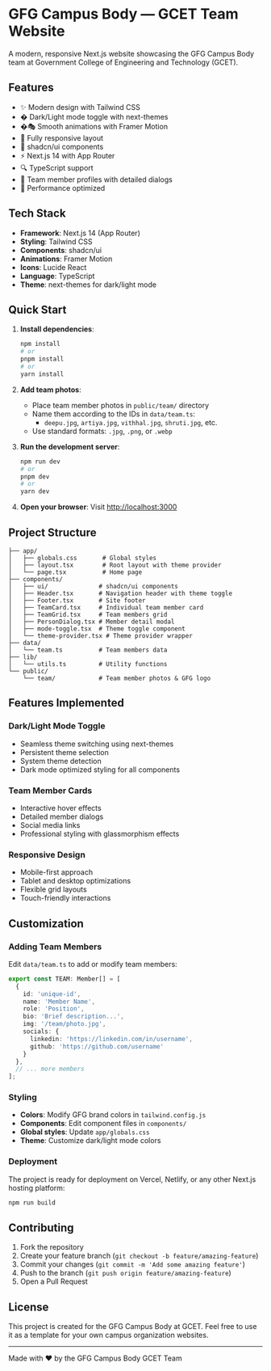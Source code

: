 # GFG Campus Body — GCET Team Website

A modern, responsive Next.js website showcasing the GFG Campus Body team at Government College of Engineering and Technology (GCET).

## Features

- ✨ Modern design with Tailwind CSS
- � Dark/Light mode toggle with next-themes
- �🎭 Smooth animations with Framer Motion
- 📱 Fully responsive layout
- 🎨 shadcn/ui components
- ⚡ Next.js 14 with App Router
- 🔍 TypeScript support
- 🎯 Team member profiles with detailed dialogs
- 🚀 Performance optimized

## Tech Stack

- **Framework**: Next.js 14 (App Router)
- **Styling**: Tailwind CSS
- **Components**: shadcn/ui
- **Animations**: Framer Motion
- **Icons**: Lucide React
- **Language**: TypeScript
- **Theme**: next-themes for dark/light mode

## Quick Start

1. **Install dependencies**:
   ```bash
   npm install
   # or
   pnpm install
   # or
   yarn install
   ```

2. **Add team photos**:
   - Place team member photos in `public/team/` directory
   - Name them according to the IDs in `data/team.ts`:
     - `deepu.jpg`, `artiya.jpg`, `vithhal.jpg`, `shruti.jpg`, etc.
   - Use standard formats: `.jpg`, `.png`, or `.webp`

3. **Run the development server**:
   ```bash
   npm run dev
   # or
   pnpm dev
   # or
   yarn dev
   ```

4. **Open your browser**:
   Visit [http://localhost:3000](http://localhost:3000)

## Project Structure

```
├── app/
│   ├── globals.css       # Global styles
│   ├── layout.tsx        # Root layout with theme provider
│   └── page.tsx          # Home page
├── components/
│   ├── ui/              # shadcn/ui components
│   ├── Header.tsx       # Navigation header with theme toggle
│   ├── Footer.tsx       # Site footer
│   ├── TeamCard.tsx     # Individual team member card
│   ├── TeamGrid.tsx     # Team members grid
│   ├── PersonDialog.tsx # Member detail modal
│   ├── mode-toggle.tsx  # Theme toggle component
│   └── theme-provider.tsx # Theme provider wrapper
├── data/
│   └── team.ts          # Team members data
├── lib/
│   └── utils.ts         # Utility functions
└── public/
    └── team/            # Team member photos & GFG logo
```

## Features Implemented

### Dark/Light Mode Toggle
- Seamless theme switching using next-themes
- Persistent theme selection
- System theme detection
- Dark mode optimized styling for all components

### Team Member Cards
- Interactive hover effects
- Detailed member dialogs
- Social media links
- Professional styling with glassmorphism effects

### Responsive Design
- Mobile-first approach
- Tablet and desktop optimizations
- Flexible grid layouts
- Touch-friendly interactions

## Customization

### Adding Team Members

Edit `data/team.ts` to add or modify team members:

```typescript
export const TEAM: Member[] = [
  {
    id: 'unique-id',
    name: 'Member Name',
    role: 'Position',
    bio: 'Brief description...',
    img: '/team/photo.jpg',
    socials: { 
      linkedin: 'https://linkedin.com/in/username',
      github: 'https://github.com/username'
    }
  },
  // ... more members
];
```

### Styling

- **Colors**: Modify GFG brand colors in `tailwind.config.js`
- **Components**: Edit component files in `components/`
- **Global styles**: Update `app/globals.css`
- **Theme**: Customize dark/light mode colors

### Deployment

The project is ready for deployment on Vercel, Netlify, or any other Next.js hosting platform:

```bash
npm run build
```

## Contributing

1. Fork the repository
2. Create your feature branch (`git checkout -b feature/amazing-feature`)
3. Commit your changes (`git commit -m 'Add some amazing feature'`)
4. Push to the branch (`git push origin feature/amazing-feature`)
5. Open a Pull Request

## License

This project is created for the GFG Campus Body at GCET. Feel free to use it as a template for your own campus organization websites.

---

Made with ❤️ by the GFG Campus Body GCET Team
